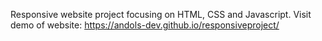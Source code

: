 Responsive website project focusing on HTML, CSS and Javascript. Visit demo of website: https://andols-dev.github.io/responsiveproject/
